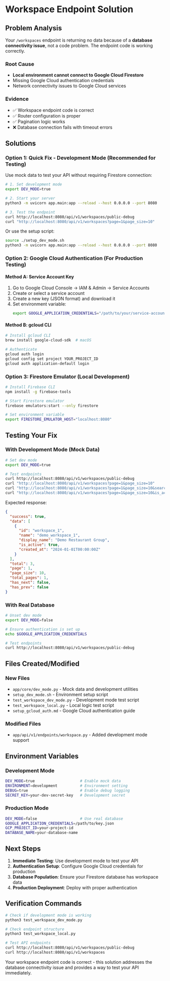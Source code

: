 # Workspace Endpoint Solution

## Problem Analysis

Your `/workspaces` endpoint is returning no data because of a **database connectivity issue**, not a code problem. The endpoint code is working correctly.

### Root Cause
- **Local environment cannot connect to Google Cloud Firestore**
- Missing Google Cloud authentication credentials
- Network connectivity issues to Google Cloud services

### Evidence
- ✅ Workspace endpoint code is correct
- ✅ Router configuration is proper  
- ✅ Pagination logic works
- ❌ Database connection fails with timeout errors

## Solutions

### Option 1: Quick Fix - Development Mode (Recommended for Testing)

Use mock data to test your API without requiring Firestore connection:

```bash
# 1. Set development mode
export DEV_MODE=true

# 2. Start your server
python3 -m uvicorn app.main:app --reload --host 0.0.0.0 --port 8080

# 3. Test the endpoint
curl http://localhost:8080/api/v1/workspaces/public-debug
curl "http://localhost:8080/api/v1/workspaces?page=1&page_size=10"
```

Or use the setup script:
```bash
source ./setup_dev_mode.sh
python3 -m uvicorn app.main:app --reload --host 0.0.0.0 --port 8080
```

### Option 2: Google Cloud Authentication (For Production Testing)

#### Method A: Service Account Key
1. Go to Google Cloud Console → IAM & Admin → Service Accounts
2. Create or select a service account
3. Create a new key (JSON format) and download it
4. Set environment variable:
   ```bash
   export GOOGLE_APPLICATION_CREDENTIALS="/path/to/your/service-account-key.json"
   ```

#### Method B: gcloud CLI
```bash
# Install gcloud CLI
brew install google-cloud-sdk  # macOS

# Authenticate
gcloud auth login
gcloud config set project YOUR_PROJECT_ID
gcloud auth application-default login
```

### Option 3: Firestore Emulator (Local Development)

```bash
# Install Firebase CLI
npm install -g firebase-tools

# Start Firestore emulator
firebase emulators:start --only firestore

# Set environment variable
export FIRESTORE_EMULATOR_HOST="localhost:8080"
```

## Testing Your Fix

### With Development Mode (Mock Data)
```bash
# Set dev mode
export DEV_MODE=true

# Test endpoints
curl http://localhost:8080/api/v1/workspaces/public-debug
curl "http://localhost:8080/api/v1/workspaces?page=1&page_size=10"
curl "http://localhost:8080/api/v1/workspaces?page=1&page_size=10&search=Restaurant"
curl "http://localhost:8080/api/v1/workspaces?page=1&page_size=10&is_active=true"
```

Expected response:
```json
{
  "success": true,
  "data": [
    {
      "id": "workspace_1",
      "name": "demo_workspace_1", 
      "display_name": "Demo Restaurant Group",
      "is_active": true,
      "created_at": "2024-01-01T00:00:00Z"
    }
  ],
  "total": 3,
  "page": 1,
  "page_size": 10,
  "total_pages": 1,
  "has_next": false,
  "has_prev": false
}
```

### With Real Database
```bash
# Unset dev mode
export DEV_MODE=false

# Ensure authentication is set up
echo $GOOGLE_APPLICATION_CREDENTIALS

# Test endpoints
curl http://localhost:8080/api/v1/workspaces/public-debug
```

## Files Created/Modified

### New Files
- `app/core/dev_mode.py` - Mock data and development utilities
- `setup_dev_mode.sh` - Environment setup script
- `test_workspace_dev_mode.py` - Development mode test script
- `test_workspace_local.py` - Local logic test script
- `setup_gcloud_auth.md` - Google Cloud authentication guide

### Modified Files
- `app/api/v1/endpoints/workspace.py` - Added development mode support

## Environment Variables

### Development Mode
```bash
DEV_MODE=true                    # Enable mock data
ENVIRONMENT=development          # Environment setting
DEBUG=true                       # Enable debug logging
SECRET_KEY=your-dev-secret-key   # Development secret
```

### Production Mode
```bash
DEV_MODE=false                   # Use real database
GOOGLE_APPLICATION_CREDENTIALS=/path/to/key.json
GCP_PROJECT_ID=your-project-id
DATABASE_NAME=your-database-name
```

## Next Steps

1. **Immediate Testing**: Use development mode to test your API
2. **Authentication Setup**: Configure Google Cloud credentials for production
3. **Database Population**: Ensure your Firestore database has workspace data
4. **Production Deployment**: Deploy with proper authentication

## Verification Commands

```bash
# Check if development mode is working
python3 test_workspace_dev_mode.py

# Check endpoint structure
python3 test_workspace_local.py

# Test API endpoints
curl http://localhost:8080/api/v1/workspaces/public-debug
curl http://localhost:8080/api/v1/workspaces
```

Your workspace endpoint code is correct - this solution addresses the database connectivity issue and provides a way to test your API immediately.